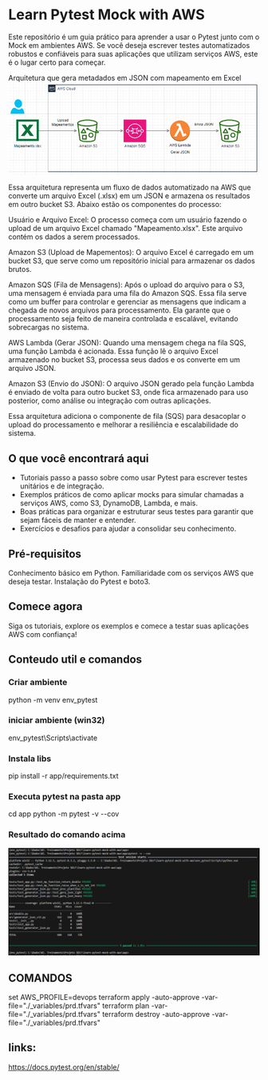 

# Learn Pytest Mock with AWS
Este repositório é um guia prático para aprender a usar o Pytest junto com o Mock em ambientes AWS. Se você deseja escrever testes automatizados robustos e confiáveis para suas aplicações que utilizam serviços AWS, este é o lugar certo para começar.

Arquitetura que gera metadados em JSON com mapeamento em Excel
![alt text](image-2.png)

Essa arquitetura representa um fluxo de dados automatizado na AWS que converte um arquivo Excel (.xlsx) em um JSON e armazena os resultados em outro bucket S3. Abaixo estão os componentes do processo:

Usuário e Arquivo Excel: O processo começa com um usuário fazendo o upload de um arquivo Excel chamado "Mapeamento.xlsx". Este arquivo contém os dados a serem processados.

Amazon S3 (Upload de Mapementos): O arquivo Excel é carregado em um bucket S3, que serve como um repositório inicial para armazenar os dados brutos.

Amazon SQS (Fila de Mensagens): Após o upload do arquivo para o S3, uma mensagem é enviada para uma fila do Amazon SQS. Essa fila serve como um buffer para controlar e gerenciar as mensagens que indicam a chegada de novos arquivos para processamento. Ela garante que o processamento seja feito de maneira controlada e escalável, evitando sobrecargas no sistema.

AWS Lambda (Gerar JSON): Quando uma mensagem chega na fila SQS, uma função Lambda é acionada. Essa função lê o arquivo Excel armazenado no bucket S3, processa seus dados e os converte em um arquivo JSON.

Amazon S3 (Envio do JSON): O arquivo JSON gerado pela função Lambda é enviado de volta para outro bucket S3, onde fica armazenado para uso posterior, como análise ou integração com outras aplicações.

Essa arquitetura adiciona o componente de fila (SQS) para desacoplar o upload do processamento e melhorar a resiliência e escalabilidade do sistema.


## O que você encontrará aqui
* Tutoriais passo a passo sobre como usar Pytest para escrever testes unitários e de integração.
* Exemplos práticos de como aplicar mocks para simular chamadas a serviços AWS, como S3, DynamoDB, Lambda, e mais.
* Boas práticas para organizar e estruturar seus testes para garantir que sejam fáceis de manter e entender.
* Exercícios e desafios para ajudar a consolidar seu conhecimento.


## Pré-requisitos
Conhecimento básico em Python.
Familiaridade com os serviços AWS que deseja testar.
Instalação do Pytest e boto3.

## Comece agora
Siga os tutoriais, explore os exemplos e comece a testar suas aplicações AWS com confiança!


## Conteudo util e comandos
### Criar ambiente
python -m venv env_pytest

### iniciar ambiente (win32)
env_pytest\Scripts\activate

### Instala libs
pip install -r app/requirements.txt

### Executa pytest na pasta app
cd app
python -m pytest -v --cov


### Resultado do comando acima

![alt text](image-1.png)

## COMANDOS
set AWS_PROFILE=devops
terraform apply -auto-approve -var-file="./_variables/prd.tfvars"
terraform plan -var-file="./_variables/prd.tfvars"
terraform destroy -auto-approve -var-file="./_variables/prd.tfvars"

## links:
https://docs.pytest.org/en/stable/  
